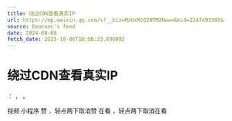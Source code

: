 ```yaml
---
title: 绕过CDN查看真实IP
url: https://mp.weixin.qq.com/s?__biz=MzUxMzQ2NTM2Nw==&mid=2247493365&idx=1&sn=5ecccb866df0bb36132e4c1903deaa48
source: Doonsec's feed
date: 2024-08-08
fetch_date: 2025-10-06T18:00:33.898902
---
```


# 绕过CDN查看真实IP

：
，
。

视频
小程序
赞
，轻点两下取消赞
在看
，轻点两下取消在看